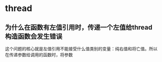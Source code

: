 # thread

## 为什么在函数有左值引用时，传递一个左值给thread构造函数会发生错误

这个问题的核心就是左值引用不能接受什么值类别的变量：纯右值和将亡值。所以在传递参数给调用的函数时，将参数